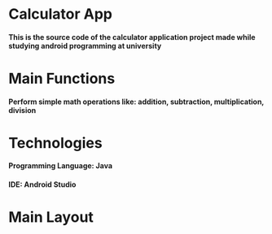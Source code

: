 # Calculator App
#### This is the source code of the calculator application project made while studying android programming at university

# Main Functions
#### Perform simple math operations like: addition, subtraction, multiplication, division

# Technologies
#### Programming Language: Java
#### IDE: Android Studio

# Main Layout
